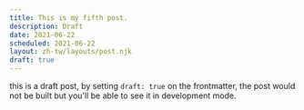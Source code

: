 ```yaml
---
title: This is my fifth post.
description: Draft
date: 2021-06-22
scheduled: 2021-06-22
layout: zh-tw/layouts/post.njk
draft: true
---
```


this is a draft post, by setting `draft: true` on the frontmatter, the post would not be built but you'll be able to see it in development mode.
